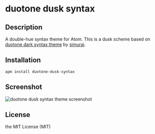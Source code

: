 # duotone dusk syntax

## Description

A double-hue syntax theme for Atom.
This is a dusk scheme based on [duotone dark syntax theme](https://github.com/simurai/duotone-dark-syntax) by [simurai](https://github.com/simurai).

## Installation

```shell
apm install duotone-dusk-syntax
```

## Screenshot

![duotone dusk syntax theme screenshot](https://cdn.rawgit.com/varemenos/duotone-dusk-syntax/master/screenshot.png)

## License

the MIT License (MIT)
